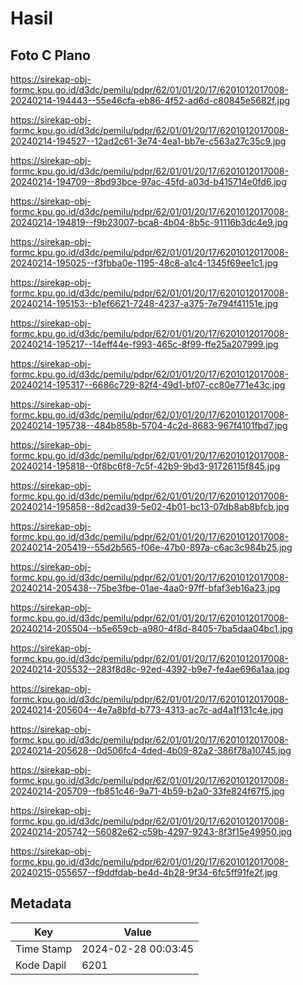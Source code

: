 # Hasil

## Foto C Plano

https://sirekap-obj-formc.kpu.go.id/d3dc/pemilu/pdpr/62/01/01/20/17/6201012017008-20240214-194443--55e46cfa-eb86-4f52-ad6d-c80845e5682f.jpg

https://sirekap-obj-formc.kpu.go.id/d3dc/pemilu/pdpr/62/01/01/20/17/6201012017008-20240214-194527--12ad2c61-3e74-4ea1-bb7e-c563a27c35c9.jpg

https://sirekap-obj-formc.kpu.go.id/d3dc/pemilu/pdpr/62/01/01/20/17/6201012017008-20240214-194709--8bd93bce-97ac-45fd-a03d-b415714e0fd6.jpg

https://sirekap-obj-formc.kpu.go.id/d3dc/pemilu/pdpr/62/01/01/20/17/6201012017008-20240214-194819--f9b23007-bca8-4b04-8b5c-91116b3dc4e9.jpg

https://sirekap-obj-formc.kpu.go.id/d3dc/pemilu/pdpr/62/01/01/20/17/6201012017008-20240214-195025--f3fbba0e-1195-48c8-a1c4-1345f69ee1c1.jpg

https://sirekap-obj-formc.kpu.go.id/d3dc/pemilu/pdpr/62/01/01/20/17/6201012017008-20240214-195153--b1ef6621-7248-4237-a375-7e794f41151e.jpg

https://sirekap-obj-formc.kpu.go.id/d3dc/pemilu/pdpr/62/01/01/20/17/6201012017008-20240214-195217--14eff44e-f993-465c-8f99-ffe25a207999.jpg

https://sirekap-obj-formc.kpu.go.id/d3dc/pemilu/pdpr/62/01/01/20/17/6201012017008-20240214-195317--6686c729-82f4-49d1-bf07-cc80e771e43c.jpg

https://sirekap-obj-formc.kpu.go.id/d3dc/pemilu/pdpr/62/01/01/20/17/6201012017008-20240214-195738--484b858b-5704-4c2d-8683-967f4101fbd7.jpg

https://sirekap-obj-formc.kpu.go.id/d3dc/pemilu/pdpr/62/01/01/20/17/6201012017008-20240214-195818--0f8bc6f8-7c5f-42b9-9bd3-91726115f845.jpg

https://sirekap-obj-formc.kpu.go.id/d3dc/pemilu/pdpr/62/01/01/20/17/6201012017008-20240214-195858--8d2cad39-5e02-4b01-bc13-07db8ab8bfcb.jpg

https://sirekap-obj-formc.kpu.go.id/d3dc/pemilu/pdpr/62/01/01/20/17/6201012017008-20240214-205419--55d2b565-f06e-47b0-897a-c6ac3c984b25.jpg

https://sirekap-obj-formc.kpu.go.id/d3dc/pemilu/pdpr/62/01/01/20/17/6201012017008-20240214-205438--75be3fbe-01ae-4aa0-97ff-bfaf3eb16a23.jpg

https://sirekap-obj-formc.kpu.go.id/d3dc/pemilu/pdpr/62/01/01/20/17/6201012017008-20240214-205504--b5e659cb-a980-4f8d-8405-7ba5daa04bc1.jpg

https://sirekap-obj-formc.kpu.go.id/d3dc/pemilu/pdpr/62/01/01/20/17/6201012017008-20240214-205532--283f8d8c-92ed-4392-b9e7-fe4ae696a1aa.jpg

https://sirekap-obj-formc.kpu.go.id/d3dc/pemilu/pdpr/62/01/01/20/17/6201012017008-20240214-205604--4e7a8bfd-b773-4313-ac7c-ad4a1f131c4e.jpg

https://sirekap-obj-formc.kpu.go.id/d3dc/pemilu/pdpr/62/01/01/20/17/6201012017008-20240214-205628--0d506fc4-4ded-4b09-82a2-386f78a10745.jpg

https://sirekap-obj-formc.kpu.go.id/d3dc/pemilu/pdpr/62/01/01/20/17/6201012017008-20240214-205709--fb851c46-9a71-4b59-b2a0-33fe824f67f5.jpg

https://sirekap-obj-formc.kpu.go.id/d3dc/pemilu/pdpr/62/01/01/20/17/6201012017008-20240214-205742--56082e62-c59b-4297-9243-8f3f15e49950.jpg

https://sirekap-obj-formc.kpu.go.id/d3dc/pemilu/pdpr/62/01/01/20/17/6201012017008-20240215-055657--f9ddfdab-be4d-4b28-9f34-6fc5ff91fe2f.jpg


## Metadata

| Key        | Value               |
| ---------- | ------------------- |
| Time Stamp | 2024-02-28 00:03:45 |
| Kode Dapil | 6201                |



